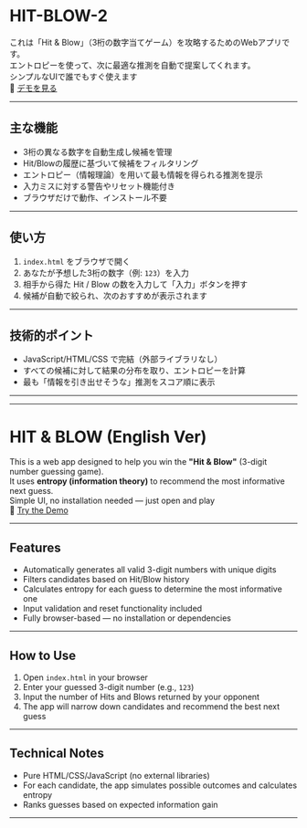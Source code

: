 #  HIT-BLOW-2

これは「Hit & Blow」（3桁の数字当てゲーム）を攻略するためのWebアプリです。  
エントロピーを使って、次に最適な推測を自動で提案してくれます。  
シンプルなUIで誰でもすぐ使えます  
🔗 [デモを見る](https://sho7772987.github.io/HIT-BLOW-2/)

---

##  主な機能

-  3桁の異なる数字を自動生成し候補を管理
-  Hit/Blowの履歴に基づいて候補をフィルタリング
-  エントロピー（情報理論）を用いて最も情報を得られる推測を提示
-  入力ミスに対する警告やリセット機能付き
-  ブラウザだけで動作、インストール不要

---

##  使い方

1. `index.html` をブラウザで開く  
2. あなたが予想した3桁の数字（例: `123`）を入力  
3. 相手から得た Hit / Blow の数を入力して「入力」ボタンを押す  
4. 候補が自動で絞られ、次のおすすめが表示されます

---

##  技術的ポイント

- JavaScript/HTML/CSS で完結（外部ライブラリなし）  
- すべての候補に対して結果の分布を取り、エントロピーを計算  
- 最も「情報を引き出せそうな」推測をスコア順に表示

---

---

#  HIT & BLOW (English Ver)

This is a web app designed to help you win the **"Hit & Blow"** (3-digit number guessing game).  
It uses **entropy (information theory)** to recommend the most informative next guess.  
Simple UI, no installation needed — just open and play  
🔗 [Try the Demo](https://sho7772987.github.io/HIT-BLOW-2/)

---

##   Features

- Automatically generates all valid 3-digit numbers with unique digits  
- Filters candidates based on Hit/Blow history  
- Calculates entropy for each guess to determine the most informative one  
- Input validation and reset functionality included  
- Fully browser-based — no installation or dependencies

---

##   How to Use

1. Open `index.html` in your browser  
2. Enter your guessed 3-digit number (e.g., `123`)  
3. Input the number of Hits and Blows returned by your opponent  
4. The app will narrow down candidates and recommend the best next guess

---

##   Technical Notes

- Pure HTML/CSS/JavaScript (no external libraries)  
- For each candidate, the app simulates possible outcomes and calculates entropy  
- Ranks guesses based on expected information gain

---
